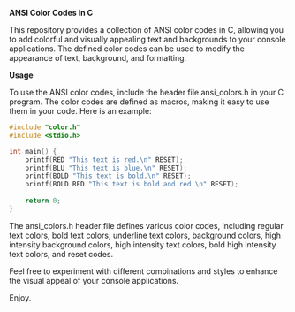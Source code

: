 **ANSI Color Codes in C**


This repository provides a collection of ANSI color codes in C, allowing you to add colorful and visually appealing text and backgrounds to your console applications. The defined color codes can be used to modify the appearance of text, background, and formatting.

**Usage**

To use the ANSI color codes, include the header file ansi_colors.h in your C program. The color codes are defined as macros, making it easy to use them in your code. Here is an example:


```c
#include "color.h"
#include <stdio.h>

int main() {
    printf(RED "This text is red.\n" RESET);
    printf(BLU "This text is blue.\n" RESET);
    printf(BOLD "This text is bold.\n" RESET);
    printf(BOLD RED "This text is bold and red.\n" RESET);
    
    return 0;
}
```

The ansi_colors.h header file defines various color codes, including regular text colors, bold text colors, underline text colors, background colors, high intensity background colors, high intensity text colors, bold high intensity text colors, and reset codes.

Feel free to experiment with different combinations and styles to enhance the visual appeal of your console applications.

Enjoy. 
